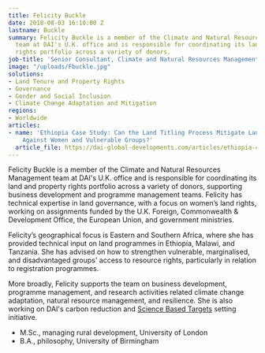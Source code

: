 ```yaml
---
title: Felicity Buckle
date: 2018-08-03 16:10:00 Z
lastname: Buckle
summary: Felicity Buckle is a member of the Climate and Natural Resources Management
  team at DAI's U.K. office and is responsible for coordinating its land and property
  rights portfolio across a variety of donors.
job-title: 'Senior Consultant, Climate and Natural Resources Management '
image: "/uploads/Fbuckle.jpg"
solutions:
- Land Tenure and Property Rights
- Governance
- Gender and Social Inclusion
- Climate Change Adaptation and Mitigation
regions:
- Worldwide
articles:
- name: 'Ethiopia Case Study: Can the Land Titling Process Mitigate Land-Related Violence
    Against Women and Vulnerable Groups?'
  article_file: https://dai-global-developments.com/articles/ethiopia-case-study-can-land-titling-process-mitigate-land-related-violence-against-women-and-vulnerable-groups
---
```


Felicity Buckle is a member of the Climate and Natural Resources Management team at DAI's U.K. office and is responsible for coordinating its land and property rights portfolio across a variety of donors, supporting business development and programme management teams. Felicity has technical expertise in land governance, with a focus on women’s land rights, working on assignments funded by the U.K. Foreign, Commonwealth & Development Office, the European Union, and government ministries.

Felicity’s geographical focus is Eastern and Southern Africa, where she has provided technical input on land programmes in Ethiopia, Malawi, and Tanzania. She has advised on how to strengthen vulnerable, marginalised, and disadvantaged groups' access to resource rights, particularly in relation to registration programmes. 

More broadly, Felicity supports the team on business development, programme management, and research activities related climate change adaptation, natural resource management, and resilience. She is also working on DAI's carbon reduction and [Science Based Targets](dai.com/news/dai-commits-to-science-based-targets-initiative-to-reduce-greenhouse-gas-emissions) setting initiative.

* M.Sc., managing rural development, University of London
* B.A., philosophy, University of Birmingham